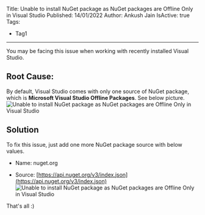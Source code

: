 Title: Unable to install NuGet package as NuGet packages are Offline Only in Visual Studio
Published: 14/01/2022
Author: Ankush Jain
IsActive: true
Tags:
  - Tag1
---
You may be facing this issue when working with recently installed Visual Studio. 

## Root Cause:

By default, Visual Studio comes with only one source of NuGet package, which is **Microsoft Visual Studio Offline Packages**. See below picture. ![Unable to install NuGet package as NuGet packages are Offline Only in Visual Studio](/img/blogs/unable-to-install-nuget-package-as-nuget-packages-are-offline-only-in-visual-studio/1-unable-to-install-nuget-package-as-nuget-packages-are-offline-only-in-visual-studio.png)

## Solution

To fix this issue, just add one more NuGet package source with below values.

*   Name: nuget.org

*   Source: [https://api.nuget.org/v3/index.json](https://api.nuget.org/v3/index.json)
![Unable to install NuGet package as NuGet packages are Offline Only in Visual Studio](/img/blogs/unable-to-install-nuget-package-as-nuget-packages-are-offline-only-in-visual-studio/2-unable-to-install-nuget-package-as-nuget-packages-are-offline-only-in-visual-studio.png)



That's all :)

                